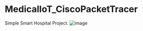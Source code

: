 # MedicalIoT_CiscoPacketTracer
Simple Smart Hospital Project.
![image](https://github.com/user-attachments/assets/6606a9d6-dfb7-4528-a0c0-b7c075dbdff5)
